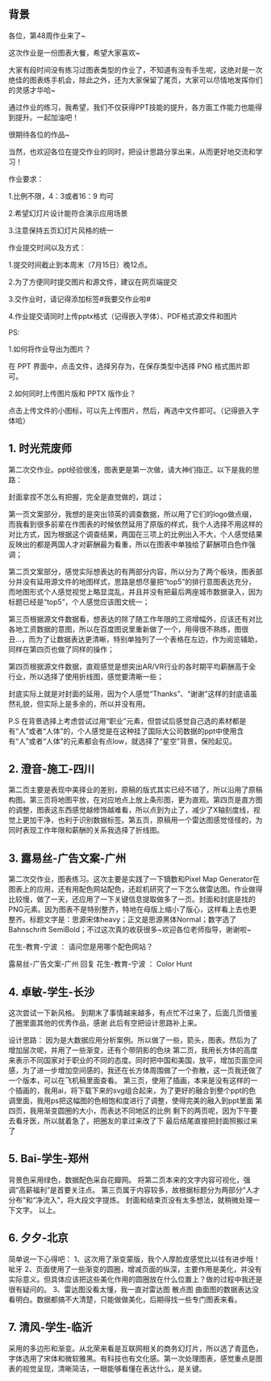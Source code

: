 ## 背景

各位，第48周作业来了~

这次作业是一份图表大餐，希望大家喜欢~

大家有段时间没有练习过图表类型的作业了，不知道有没有手生呢，这绝对是一次绝佳的图表练手机会，除此之外，还为大家保留了尾页，大家可以尽情地发挥你们的灵感才华哈~

通过作业的练习，我希望，我们不仅获得PPT技能的提升，各方面工作能力也能得到提升。一起加油吧！

很期待各位的作品~

当然，也欢迎各位在提交作业的同时，把设计思路分享出来，从而更好地交流和学习！

作业要求：

1.比例不限，4：3或者16：9 均可

2.希望幻灯片设计能符合演示应用场景

3.注意保持五页幻灯片风格的统一

作业提交时间以及方式：

1.提交时间截止到本周末（7月15日）晚12点。

2.为了方便同时提交图片和源文件，建议在网页端提交

3.交作业时，请记得添加标签#我要交作业啦# 

4.作业提交请同时上传pptx格式（记得嵌入字体）、PDF格式源文件和图片

PS:

1.如何将作业导出为图片？

在 PPT 界面中，点击文件，选择另存为，在保存类型中选择 PNG 格式图片即可。

2.如何同时上传图片版和 PPTX 版作业？

点击上传文件的小图标，可以先上传图片，然后，再选中文件即可。（记得嵌入字体哈）

## 1. 时光荒废师

第二次交作业。ppt经验很浅，图表更是第一次做，请大神们指正。以下是我的思路：

封面拿捏不怎么有把握，完全是直觉做的，跳过；

第一页文案部分，我想的是突出领英的调查数据，所以用了它们的logo做点缀，而我看到很多前辈在作图表的时候依然延用了原版的样式，我个人选择不用这样的对比方式，因为根据这个调查结果，两国在三项上的比例出入不大，个人感觉结果反映出的都是两国人才对薪酬最为看重，所以在图表中单独给了薪酬项白色作强调；

第二页文案部分，感觉实际想表达的有两部分内容，所以分为了两个板块，图表部分并没有延用源文件的地图样式，思路是想尽量把“top5”的排行意图表达充分，而地图形式个人感觉视觉上略显混乱，并且并没有把最后两座城市数据录入，因为标题已经是“top5”，个人感觉应该图文统一；

第三页根据源文件数据看，想表达的除了随工作年限的工资增幅外，应该还有对比各地工资数据的意图，所以在百度图说里重新做了一个，用得很不熟练，图很丑…，而为了让数据表达更清晰，特别单独列了一个表格在左边，作为阅览辅助，同样在第四页也做了同样的操作；

第四页根据源文件数据，直观感觉是想突出AR/VR行业的各时期平均薪酬高于全行业，所以选择了使用折线图，感觉要清晰一些；

封底实际上就是对封面的延用，因为个人感觉“Thanks”、“谢谢”这样的封底语虽然礼貌，但实际上是多余的，所以并没有用。

P.S  在背景选择上考虑尝试过用“职业”元素，但尝试后感觉自己选的素材都是有“人”或者“人体”的，个人感觉是在这种挂了国际大公司数据的ppt中使用含有“人”或者“人体”的元素都会有点low，就选择了“星空”背景，保险起见。

## 2. 澄音-施工-四川

第二页主要是表现中美择业的差别，原稿的版式其实已经不错了，所以沿用了原稿构图。第三页将地图平放，在对应地点上放上条形图，更为直观。第四页是直方图的调整，图表这东西感觉越修饰越难看，所以点到为止了，减少了X轴刻度线，视觉上更加干净，也利于识别数据标签。第五页，原稿用一个雷达图感觉怪怪的，为同时表现工作年限和薪酬的关系我选择了折线图。

## 3. 露易丝-广告文案-广州

第二次交作业，图表练习。这次主要是实践了一下镝数和Pixel Map Generator在图表上的应用，还有用配色网站配色，还趁机研究了一下怎么做雷达图。作业做得比较慢，做了一天，还应用了一下关键信息提取做多了一页。封面和封底是找的PNG元素。因为图表不是特别整齐，特地在母版上缩小了版心，这样看上去也更整齐。标题文字是：思源宋体heavy；正文是思源黑体Normal；数字选了Bahnschrift SemiBold；不过这次真的收获很多~欢迎各位老师指导，谢谢啦~

花生-教育-宁波 ：  请问您是用哪个配色网站？

露易丝-广告文案-广州 回复 花生-教育-宁波 ：  Color Hunt

## 4. 卓敏-学生-长沙

这次尝试一下新风格。
到期末了事情越来越多，有点忙不过来了，后面几页借鉴了圈里面其他的优秀作品，感谢
此后有空把设计思路补上来。

设计思路：
因为是大数据应用分析案例。所以做了一些，箭头，图表。然后为了增加层次呢，并用了一些渐变，还有个带阴影的色块
第二页，我用长方体的高度来表示不同国家对于职业的不同的态度。同时把中国和美国，放平，增加页面空间感，为了进一步增加空间感的，我还在长方体周围做了一个弥散，这一页我还做了一个版本，可以在飞机稿里面查看。
第三页，使用了插画，本来是没有这样的一个插画的，我用ai，将下载下来的svg组合起来，为了更好的融合到整个ppt的色调里面，我用ps把这幅图的色相饱和度进行了调整，使得完美的融入到ppt里面
第四页，我用渐变圆圈的大小，而表达不同地区的比例
剩下的两页呢，因为下午要去看牙医，所以就着急了，把圈友的拿过来改了下
最后结尾直接把封面照搬过来了

## 5. Bai-学生-郑州

背景色采用绿色，数据配色采自花瓣网。
将第二页本来的文字内容可视化，强调“高薪福利”是首要关注点。
第三页属于内容较多，故根据标题分为两部分“人才分布”和“净流入”，将大段文字提炼。
封面和结束页没有太多想法，就稍微处理一下文字。
以上。

## 6. 夕夕-北京

简单说一下心得吧：
1、这次用了渐变蒙版，我个人厚脸皮感觉比以往有进步哦！呲牙
2、页面使用了一些渐变的圆圈，增减页面的纵深，主要作用是美化，并没有实际意义。但具体应该把这些美化作用的圆圈放在什么位置上？做的过程中我还是很有疑问的。
3、雷达图没看太懂，我一直对雷达图 散点图 曲面图的数据表达没看明白。数据都搞不大清楚，只能做做美化，后期得找一些专门图表来看。

## 7. 清风-学生-临沂

采用的多边形和渐变。从北荣来看是互联网相关的商务幻灯片，所以选了青蓝色，字体选用了宋体和微软雅黑。有科技也有文化感。第一次处理图表，感觉重点是图表的视觉呈现，清晰简洁，一眼能够看懂在表达什么，是关键。
